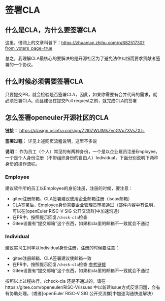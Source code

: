 # 签署CLA

## 什么是CLA，为什么要签署CLA

这里，借网上的文章科普下：https://zhuanlan.zhihu.com/p/68251730?from_voters_page=true

总之，我理解CLA最核心的要解决的是开源社区为了避免法律纠纷而要求贡献者签署的一个协议。



## 什么时候必须需要签署CLA

只要提交PR，就会检验是否签署CLA，因此，如果你需要有合并代码的需求，就必须签署CLA。而且建议在提交Pull request之前，就完成CLA的签署



## 怎么签署openeuler开源社区的CLA

**链接：**  https://clasign.osinfra.cn/sign/Z2l0ZWUlMkZvcGVuZXVsZXI=

**签署过程：**  详见上述网页流程说明，这里不多说

**说明：**  作为员工（个人）常见的有两种身份，一个是以企业雇员注册Employee，一个是个人身份注册（不带组织身份的自由人）Individual，下面分别说明下两种身份的操作流程。



### Employee

建议软件所的员工以Employee的身份注册，注册的时候，要注意：

- gitee注册邮箱、CLA签署建议使用企业邮箱注册（iscas邮箱）
- CLA签署后，Employee身份需要企业管理员审核通过（邮件内容中有说明，可以在[openEuler RISC-V SIG 公开交流群]中加速沟通）
- 在PR中，按照提示回复`/check-cla`检查
- Gitee设置有“提交邮箱”这个东西，如果和cla里的邮箱不一致就会不通过



### Individual

建议实习生同学以Individual身份注册，注册的时候要注意：

- gitee注册邮箱、CLA签署建议使邮箱一致
- 在PR中，按照提示回复`/check-cla`检查  [参考链接](https://gitee.com/openeuler/RISC-V/pulls/39)
- Gitee设置有“提交邮箱”这个东西，如果和cla里的邮箱不一致就会不通过



按照以上过程执行，/check-cla 还是不通过的，请在https://gitee.com/openeuler/RISC-V/issues 中以新建issue方式反馈问题，会有有协助处理。（或者[openEuler RISC-V SIG 公开交流群]中加速沟通快速解决）

